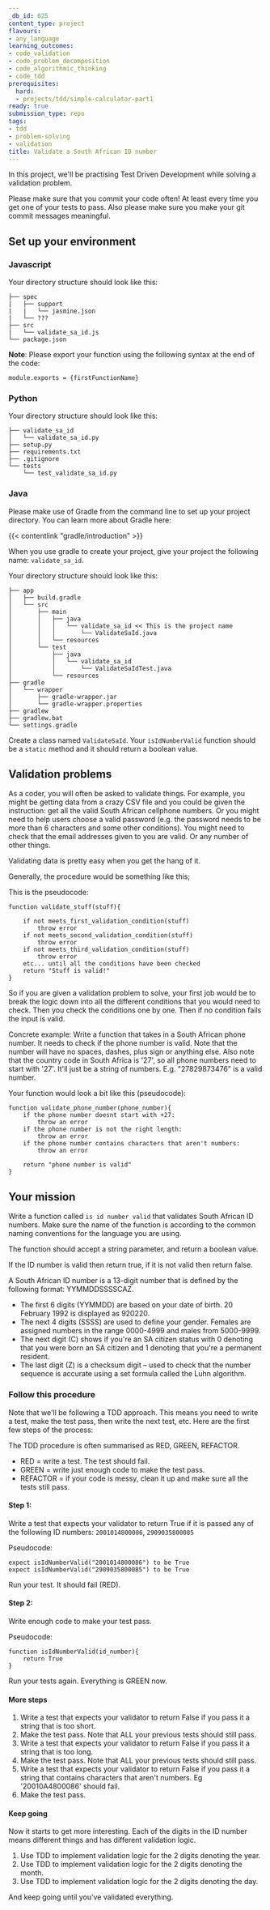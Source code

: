 ```yaml
---
_db_id: 625
content_type: project
flavours:
- any_language
learning_outcomes:
- code_validation
- code_problem_decomposition
- code_algorithmic_thinking
- code_tdd
prerequisites:
  hard:
  - projects/tdd/simple-calculator-part1
ready: true
submission_type: repo
tags:
- tdd
- problem-solving
- validation
title: Validate a South African ID number
---
```


In this project, we'll be practising Test Driven Development while solving a validation problem.

Please make sure that you commit your code often! At least every time you get one of your tests to pass. Also please make sure you make your git commit messages meaningful.

## Set up your environment

### Javascript

Your directory structure should look like this:

```
├── spec
|   ├── support
|   |   └── jasmine.json
|   └── ???
├── src
|   └── validate_sa_id.js
└── package.json
```

**Note**: Please export your function using the following syntax at the end of the code:

```
module.exports = {firstFunctionName}
```

### Python

Your directory structure should look like this:

```
├── validate_sa_id
│   └── validate_sa_id.py
├── setup.py
├── requirements.txt
├── .gitignore
└── tests
    └── test_validate_sa_id.py
```

### Java

Please make use of Gradle from the command line to set up your project directory. You can learn more about Gradle here:

{{< contentlink "gradle/introduction" >}}

When you use gradle to create your project, give your project the following name: `validate_sa_id`.

Your directory structure should look like this:

```
├── app
│   ├── build.gradle
│   └── src
│       ├── main
│       │   ├── java
│       │   │   └── validate_sa_id << This is the project name
│       │   │       └── ValidateSaId.java
│       │   └── resources
│       └── test
│           ├── java
│           │   └── validate_sa_id  
│           │       └── ValidateSaIdTest.java
│           └── resources
├── gradle
│   └── wrapper
│       ├── gradle-wrapper.jar
│       └── gradle-wrapper.properties
├── gradlew
├── gradlew.bat
└── settings.gradle
```

Create a class named `ValidateSaId`. Your `isIdNumberValid` function should be a `static` method and it should return a boolean value.

## Validation problems

As a coder, you will often be asked to validate things. For example, you might be getting data from a crazy CSV file and you could be given the instruction: get all the valid South African cellphone numbers. Or you might need to help users choose a valid password (e.g. the password needs to be more than 6 characters and some other conditions). You might need to check that the email addresses given to you are valid. Or any number of other things.

Validating data is pretty easy when you get the hang of it.

Generally, the procedure would be something like this;

This is the pseudocode:

```
function validate_stuff(stuff){

    if not meets_first_validation_condition(stuff)
        throw error
    if not meets_second_validation_condition(stuff)
        throw error
    if not meets_third_validation_condition(stuff)
        throw error
    etc... until all the conditions have been checked
    return "Stuff is valid!"
}

```

So if you are given a validation problem to solve, your first job would be to break the logic down into all the different conditions that you would need to check. Then you check the conditions one by one. Then if no condition fails the input is valid.

Concrete example: Write a function that takes in a South African phone number. It needs to check if the phone number is valid. Note that the number will have no spaces, dashes, plus sign or anything else. Also note that the country code in South Africa is '27', so all phone numbers need to start with '27'. It'll just be a string of numbers. E.g. "27829873476" is a valid number.

Your function would look a bit like this (pseudocode):

```
function validate_phone_number(phone_number){
    if the phone number doesnt start with +27:
        throw an error
    if the phone number is not the right length:
        throw an error
    if the phone number contains characters that aren't numbers:
        throw an error

    return "phone number is valid"
}

```

## Your mission

Write a function called `is id number valid` that validates South African ID numbers. Make sure the name of the function is according to the common naming conventions for the language you are using.

The function should accept a string parameter, and return a boolean value.

If the ID number is valid then return true, if it is not valid then return false.

A South African ID number is a 13-digit number that is defined by the following format: YYMMDDSSSSCAZ.

- The first 6 digits (YYMMDD) are based on your date of birth. 20 February 1992 is displayed as 920220.
- The next 4 digits (SSSS) are used to define your gender. Females are assigned numbers in the range 0000-4999 and males from 5000-9999.
- The next digit (C) shows if you're an SA citizen status with 0 denoting that you were born an SA citizen and 1 denoting that you're a permanent resident.
- The last digit (Z) is a checksum digit – used to check that the number sequence is accurate using a set formula called the Luhn algorithm.

### Follow this procedure

Note that we'll be following a TDD approach. This means you need to write a test, make the test pass, then write the next test, etc. Here are the first few steps of the process:

The TDD procedure is often summarised as RED, GREEN, REFACTOR.

- RED = write a test. The test should fail.
- GREEN = write just enough code to make the test pass.
- REFACTOR = if your code is messy, clean it up and make sure all the tests still pass.

#### Step 1:

Write a test that expects your validator to return True if it is passed any of the following ID numbers: `2001014800086`, `2909035800085`

Pseudocode:

```
expect isIdNumberValid("2001014800086") to be True
expect isIdNumberValid("2909035800085") to be True
```

Run your test. It should fail (RED).

#### Step 2:

Write enough code to make your test pass.

Pseudocode:

```
function isIdNumberValid(id_number){
    return True
}

```

Run your tests again. Everything is GREEN now.

#### More steps

1. Write a test that expects your validator to return False if you pass it a string that is too short.
2. Make the test pass. Note that ALL your previous tests should still pass.
3. Write a test that expects your validator to return False if you pass it a string that is too long.
4. Make the test pass. Note that ALL your previous tests should still pass.
5. Write a test that expects your validator to return False if you pass it a string that contains characters that aren't numbers. Eg '20010A4800086' should fail.
6. Make the test pass.

#### Keep going

Now it starts to get more interesting. Each of the digits in the ID number means different things and has different validation logic.

1. Use TDD to implement validation logic for the 2 digits denoting the year.
2. Use TDD to implement validation logic for the 2 digits denoting the month.
3. Use TDD to implement validation logic for the 2 digits denoting the day.

And keep going until you've validated everything.